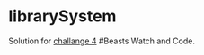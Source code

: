 # librarySystem

Solution for [challange 4](https://github.com/gordonmzhu/beasts/issues/3) #Beasts Watch and Code.
